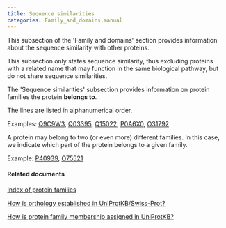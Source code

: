 ```yaml
---
title: Sequence similarities
categories: Family_and_domains,manual
---
```


This subsection of the 'Family and domains' section provides information about the sequence similarity with other proteins.

This subsection only states sequence similarity, thus excluding proteins with a related name that may function in the same biological pathway, but do not share sequence similarities.

The 'Sequence similarities' subsection provides information on protein families the protein **belongs to**.

The lines are listed in alphanumerical order.

Examples: [Q9C9W3](http://www.uniprot.org/uniprot/Q9C9W3#family_and_domains), [Q03395](http://www.uniprot.org/uniprot/Q03395#family_and_domains), [Q15022](http://www.uniprot.org/uniprot/Q15022#family_and_domains), [P0A6X0](http://www.uniprot.org/uniprot/P0A6X0#family_and_domains), [O31792](http://www.uniprot.org/uniprot/O31792#family_and_domains)

A protein may belong to two (or even more) different families. In this case, we indicate which part of the protein belongs to a given family.

Example: [P40939](http://www.uniprot.org/uniprot/P40939#family_and_domains), [O75521](http://www.uniprot.org/uniprot/O75521#family_and_domains)

#### Related documents

[Index of protein families](http://www.uniprot.org/docs/similar)

[How is orthology established in UniProtKB/Swiss-Prot?](http://www.uniprot.org/faq/39)

[How is protein family membership assigned in UniProtKB?](http://www.uniprot.org/faq/41)
